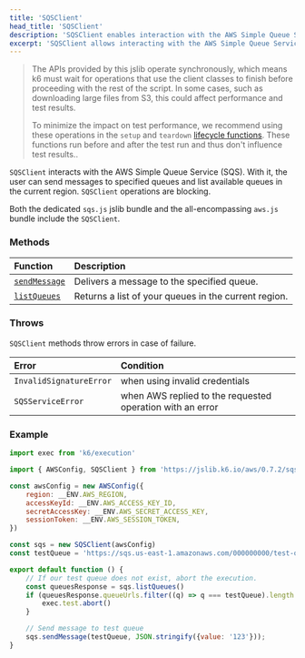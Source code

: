 ```yaml
---
title: 'SQSClient'
head_title: 'SQSClient'
description: 'SQSClient enables interaction with the AWS Simple Queue Service (SQS)'
excerpt: 'SQSClient allows interacting with the AWS Simple Queue Service (SQS)'
---
```


<Blockquote mod="Attention" title="Performance considerations and recommended practices">
The APIs provided by this jslib operate synchronously, which means k6 must wait for operations that use the client classes to finish before proceeding with the rest of the script. In some cases, such as downloading large files from S3, this could affect performance and test results.

To minimize the impact on test performance, we recommend using these operations in the `setup` and `teardown` [lifecycle functions](/using-k6/test-lifecycle/). These functions run before and after the test run and thus don't influence test results..
</Blockquote>

`SQSClient` interacts with the AWS Simple Queue Service (SQS). With it, the user can send messages to specified queues and list available queues in the current region. `SQSClient` operations are blocking.

Both the dedicated `sqs.js` jslib bundle and the all-encompassing `aws.js` bundle include the `SQSClient`.

### Methods

| Function                                                         | Description                                          |
| :--------------------------------------------------------------- | :--------------------------------------------------- |
| [`sendMessage`](/javascript-api/jslib/aws/sqsclient/sqsclient-sendmessage) | Delivers a message to the specified queue.           |
| [`listQueues`](/javascript-api/jslib/aws/sqsclient/sqsclient-listqueues)   | Returns a list of your queues in the current region. |

### Throws

`SQSClient` methods throw errors in case of failure.

| Error                   | Condition                                                 |
| :---------------------- | :-------------------------------------------------------- |
| `InvalidSignatureError` | when using invalid credentials                            |
| `SQSServiceError`       | when AWS replied to the requested operation with an error |

### Example

<CodeGroup labels={[]}>

```javascript
import exec from 'k6/execution'

import { AWSConfig, SQSClient } from 'https://jslib.k6.io/aws/0.7.2/sqs.js'

const awsConfig = new AWSConfig({
    region: __ENV.AWS_REGION,
    accessKeyId: __ENV.AWS_ACCESS_KEY_ID,
    secretAccessKey: __ENV.AWS_SECRET_ACCESS_KEY,
    sessionToken: __ENV.AWS_SESSION_TOKEN,
})

const sqs = new SQSClient(awsConfig)
const testQueue = 'https://sqs.us-east-1.amazonaws.com/000000000/test-queue'

export default function () {
    // If our test queue does not exist, abort the execution.
    const queuesResponse = sqs.listQueues()
    if (queuesResponse.queueUrls.filter((q) => q === testQueue).length == 0) {
        exec.test.abort()
    }

    // Send message to test queue
    sqs.sendMessage(testQueue, JSON.stringify({value: '123'}));
}
```

</CodeGroup>